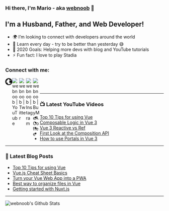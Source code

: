 ### Hi there, I'm Mario - aka [webnoob][website] 👋

## I'm a Husband, Father, and Web Developer!
- 🌍 I’m looking to connect with developers around the world
- 🌱 Learn every day - try to be better than yesterday 😅
- 🥅 2020 Goals: Helping more devs with blog and YouTube tutorials
- ⚡ Fun fact: I love to play Stadia

### Connect with me:

[<img align="left" alt="weboob.dev" width="22px" src="https://raw.githubusercontent.com/iconic/open-iconic/master/svg/globe.svg" />][website]
[<img align="left" alt="webnoob | YouTube" width="22px" src="https://cdn.jsdelivr.net/npm/simple-icons@v3/icons/youtube.svg" />][youtube]
[<img align="left" alt="webnoob | Twitter" width="22px" src="https://cdn.jsdelivr.net/npm/simple-icons@v3/icons/twitter.svg" />][twitter]
[<img align="left" alt="webnoob | Instagram" width="22px" src="https://cdn.jsdelivr.net/npm/simple-icons@v3/icons/instagram.svg" />][instagram]
[<img align="left" alt="webnoob | BuyMeACoffee" width="22px" src="https://cdn.jsdelivr.net/npm/simple-icons@3.3.0/icons/buymeacoffee.svg" />][buymeacoffee]

<br />
<br />

---

### 📺 Latest YouTube Videos
<!-- YOUTUBE:START -->
- [Top 10 Tips for using Vue](https://www.youtube.com/watch?v=o4InT4zPLwA)
- [Composable Logic in Vue 3](https://www.youtube.com/watch?v=Io55R9rvlQM)
- [Vue 3 Reactive vs Ref](https://www.youtube.com/watch?v=irpy9PX3jkU)
- [First Look at the Composition API](https://www.youtube.com/watch?v=6Uu-wQNZwXA)
- [How to use Portals in Vue 3](https://www.youtube.com/watch?v=rKgW0OiyLBs)
<!-- YOUTUBE:END -->

---

### 📕 Latest Blog Posts
<!-- BLOG-POST-LIST:START -->
- [Top 10 Tips for using Vue](https://webnoob.dev/articles/top-10-tips-for-using-vue)
- [Vue.js Cheat Sheet Basics](https://webnoob.dev/articles/vuejs-cheat-sheet-basics)
- [Turn your Vue Web App into a PWA](https://webnoob.dev/articles/turn-your-vue-web-app-into-a-pwa)
- [Best way to organize files in Vue](https://webnoob.dev/articles/best-way-to-organize-files-in-vue)
- [Getting started with Nuxt.js](https://webnoob.dev/articles/getting-started-with-nuxt)
<!-- BLOG-POST-LIST:END -->

---

<img align="left" alt="webnoob's Github Stats" src="https://github-readme-stats.vercel.app/api?username=webnoobcodes&show_icons=true&hide_border=true" />

[website]: https://webnoob.dev
[twitter]: https://twitter.com/webnoobcodes
[youtube]: https://youtube.com/webnoob
[instagram]: https://instagram.com/webnoobcodes
[buymeacoffee]: https://www.buymeacoffee.com/webnoob
